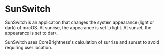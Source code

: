 # SunSwitch
SunSwitch is an application that changes the system appearance (light or dark) of macOS. At sunrise, the appearance is set to light. At sunset, the appearance is set to dark.

SunSwitch uses CoreBrightness's calculation of sunrise and sunset to avoid requiring user location.
